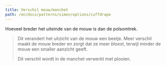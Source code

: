 ```yaml
---
title: Verschil mouw/manchet
path: /en/docs/patterns/simon/options/cuffdrape
---
```



Hoeveel breder het uiteinde van de mouw is dan de polsomtrek.

> Dit verandert het uitzicht van de mouw een beetje. Meer verschil maakt de mouw breder en zorgt dat ze meer *bloest*, terwijl minder de mouw een smaller aanzicht geeft.
> 
> Dit verschil wordt in de manchet verwerkt met plooien.